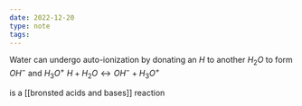 ```yaml
---
date: 2022-12-20
type: note
tags:
---
```


Water can undergo auto-ionization by donating an $H$ to another $H_2O$ to form $OH^-$ and $H_3O^+$
$H+H_{2}O \leftrightarrow OH^{-} + H_{3}O^{+}$

is a [[bronsted acids and bases]] reaction
